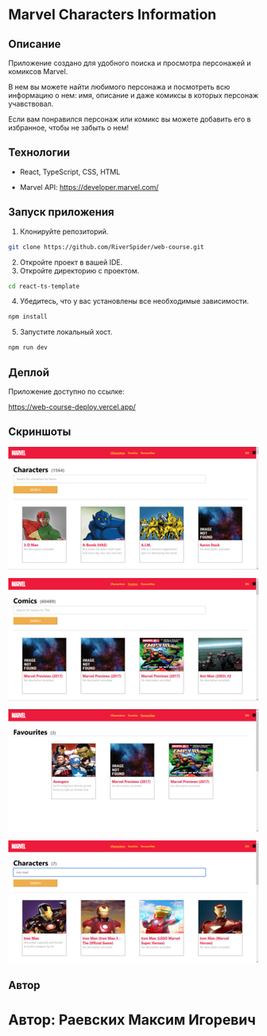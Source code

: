# Marvel Characters Information

## Описание

Приложение создано для удобного поиска и просмотра персонажей и комиксов Marvel.

В нем вы можете найти любимого персонажа и посмотреть всю информацию о нем: имя, описание и даже комиксы в которых персонаж учавствовал.

Если вам понравился персонаж или комикс вы можете добавить его в избранное, чтобы не забыть о нем!

## Технологии

- React, TypeScript, CSS, HTML

- Marvel API: https://developer.marvel.com/

## Запуск приложения

1. Клонируйте репозиторий.
```bash
git clone https://github.com/RiverSpider/web-course.git
```
2. Откройте проект в вашей IDE.
3. Откройте директорию с проектом.
```bash
cd react-ts-template
```
4. Убедитесь, что у вас установлены все необходимые зависимости.
```bash
npm install
```
5. Запустите локальный хост.
```bash
npm run dev
```

## Деплой

Приложение доступно по ссылке:

https://web-course-deploy.vercel.app/

## Скриншоты

![Charactes](screenshots/screenshot1.png)

![Comics](screenshots/screenshot2.png)

![Favourites](screenshots/screenshot3.png)

![Search](screenshots/screenshot4.png)

## Автор

# Автор: Раевских Максим Игоревич
